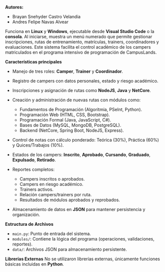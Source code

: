 **Autores:**
- Brayan Snehyder Castro Velandia
- Andres Felipe Navas Alvear

Funciona en **Linux** y **Windows**, ejecutable desde **Visual Studio Code** o la **consola**.
Al iniciarse, muestra un menú numerado que permite gestionar inscripciones, rutas de entrenamiento, matrículas, trainers, coordinadores y evaluaciones. Este sistema facilita el control académico de los campers matriculados en el programa intensivo de programación de CampusLands.

**Características principales**

* Manejo de tres roles: **Camper**, **Trainer** y **Coordinador**.
* Registro de campers con datos personales, estado y riesgo académico.
* Inscripciones y asignación de rutas como **NodeJS**, **Java** y **NetCore**.
* Creación y administración de nuevas rutas con módulos como:

  * Fundamentos de Programación (Algoritmia, PSeInt, Python).
  * Programación Web (HTML, CSS, Bootstrap).
  * Programación Formal (Java, JavaScript, C#).
  * Bases de Datos (MySQL, MongoDB, PostgreSQL).
  * Backend (NetCore, Spring Boot, NodeJS, Express).
* Control de notas con cálculo ponderado: Teórica (30%), Práctica (60%) y Quices/Trabajos (10%).
* Estados de los campers: **Inscrito**, **Aprobado**, **Cursando**, **Graduado**, **Expulsado**, **Retirado**.
* Reportes completos:

  * Campers inscritos o aprobados.
  * Campers en riesgo académico.
  * Trainers activos.
  * Relación campers/trainers por ruta.
  * Resultados de módulos aprobados y reprobados.
* Almacenamiento de datos en **JSON** para mantener persistencia y organización.

**Estructura de Archivos**

* `main.py`: Punto de entrada del sistema.
* `modules/`: Contiene la lógica del programa (operaciones, validaciones, reportes).
* `data/`: Archivos JSON para almacenamiento persistente.

**Librerías Externas**
No se utilizaron librerías externas, únicamente funciones básicas incluidas en **Python**.

